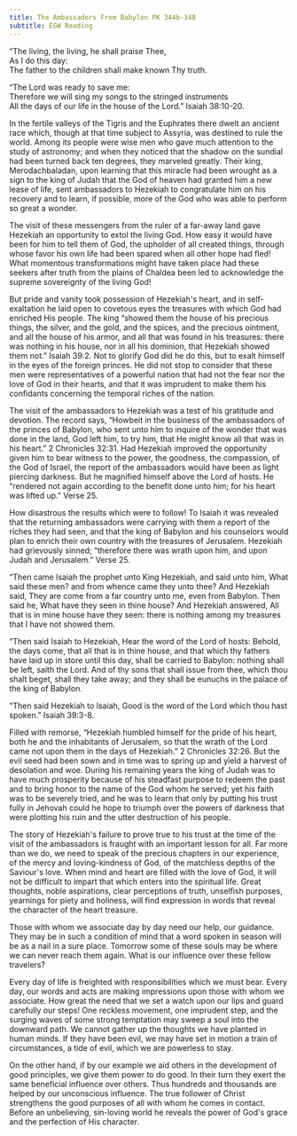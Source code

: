 ```yaml
---
title: The Ambassadors From Babylon PK 344b-348
subtitle: EGW Reading
---
```


“The living, the living, he shall praise Thee,\
As I do this day:\
The father to the children shall make known Thy truth.

“The Lord was ready to save me:\
Therefore we will sing my songs to the stringed instruments\
All the days of our life in the house of the Lord.” Isaiah 38:10-20.

In the fertile valleys of the Tigris and the Euphrates there dwelt an ancient race which, though at that time subject to Assyria, was destined to rule the world. Among its people were wise men who gave much attention to the study of astronomy; and when they noticed that the shadow on the sundial had been turned back ten degrees, they marveled greatly. Their king, Merodachbaladan, upon learning that this miracle had been wrought as a sign to the king of Judah that the God of heaven had granted him a new lease of life, sent ambassadors to Hezekiah to congratulate him on his recovery and to learn, if possible, more of the God who was able to perform so great a wonder.

The visit of these messengers from the ruler of a far-away land gave Hezekiah an opportunity to extol the living God. How easy it would have been for him to tell them of God, the upholder of all created things, through whose favor his own life had been spared when all other hope had fled! What momentous transformations might have taken place had these seekers after truth from the plains of Chaldea been led to acknowledge the supreme sovereignty of the living God!

But pride and vanity took possession of Hezekiah's heart, and in self-exaltation he laid open to covetous eyes the treasures with which God had enriched His people. The king “showed them the house of his precious things, the silver, and the gold, and the spices, and the precious ointment, and all the house of his armor, and all that was found in his treasures: there was nothing in his house, nor in all his dominion, that Hezekiah showed them not.” Isaiah 39:2. Not to glorify God did he do this, but to exalt himself in the eyes of the foreign princes. He did not stop to consider that these men were representatives of a powerful nation that had not the fear nor the love of God in their hearts, and that it was imprudent to make them his confidants concerning the temporal riches of the nation.

The visit of the ambassadors to Hezekiah was a test of his gratitude and devotion. The record says, “Howbeit in the business of the ambassadors of the princes of Babylon, who sent unto him to inquire of the wonder that was done in the land, God left him, to try him, that He might know all that was in his heart.” 2 Chronicles 32:31. Had Hezekiah improved the opportunity given him to bear witness to the power, the goodness, the compassion, of the God of Israel, the report of the ambassadors would have been as light piercing darkness. But he magnified himself above the Lord of hosts. He “rendered not again according to the benefit done unto him; for his heart was lifted up.” Verse 25.

How disastrous the results which were to follow! To Isaiah it was revealed that the returning ambassadors were carrying with them a report of the riches they had seen, and that the king of Babylon and his counselors would plan to enrich their own country with the treasures of Jerusalem. Hezekiah had grievously sinned; “therefore there was wrath upon him, and upon Judah and Jerusalem.” Verse 25.

“Then came Isaiah the prophet unto King Hezekiah, and said unto him, What said these men? and from whence came they unto thee? And Hezekiah said, They are come from a far country unto me, even from Babylon. Then said he, What have they seen in thine house? And Hezekiah answered, All that is in mine house have they seen: there is nothing among my treasures that I have not showed them.

“Then said Isaiah to Hezekiah, Hear the word of the Lord of hosts: Behold, the days come, that all that is in thine house, and that which thy fathers have laid up in store until this day, shall be carried to Babylon: nothing shall be left, saith the Lord. And of thy sons that shall issue from thee, which thou shalt beget, shall they take away; and they shall be eunuchs in the palace of the king of Babylon.

“Then said Hezekiah to Isaiah, Good is the word of the Lord which thou hast spoken.” Isaiah 39:3-8.

Filled with remorse, “Hezekiah humbled himself for the pride of his heart, both he and the inhabitants of Jerusalem, so that the wrath of the Lord came not upon them in the days of Hezekiah.” 2 Chronicles 32:26. But the evil seed had been sown and in time was to spring up and yield a harvest of desolation and woe. During his remaining years the king of Judah was to have much prosperity because of his steadfast purpose to redeem the past and to bring honor to the name of the God whom he served; yet his faith was to be severely tried, and he was to learn that only by putting his trust fully in Jehovah could he hope to triumph over the powers of darkness that were plotting his ruin and the utter destruction of his people.

The story of Hezekiah's failure to prove true to his trust at the time of the visit of the ambassadors is fraught with an important lesson for all. Far more than we do, we need to speak of the precious chapters in our experience, of the mercy and loving-kindness of God, of the matchless depths of the Saviour's love. When mind and heart are filled with the love of God, it will not be difficult to impart that which enters into the spiritual life. Great thoughts, noble aspirations, clear perceptions of truth, unselfish purposes, yearnings for piety and holiness, will find expression in words that reveal the character of the heart treasure.

Those with whom we associate day by day need our help, our guidance. They may be in such a condition of mind that a word spoken in season will be as a nail in a sure place. Tomorrow some of these souls may be where we can never reach them again. What is our influence over these fellow travelers?

Every day of life is freighted with responsibilities which we must bear. Every day, our words and acts are making impressions upon those with whom we associate. How great the need that we set a watch upon our lips and guard carefully our steps! One reckless movement, one imprudent step, and the surging waves of some strong temptation may sweep a soul into the downward path. We cannot gather up the thoughts we have planted in human minds. If they have been evil, we may have set in motion a train of circumstances, a tide of evil, which we are powerless to stay.

On the other hand, if by our example we aid others in the development of good principles, we give them power to do good. In their turn they exert the same beneficial influence over others. Thus hundreds and thousands are helped by our unconscious influence. The true follower of Christ strengthens the good purposes of all with whom he comes in contact. Before an unbelieving, sin-loving world he reveals the power of God's grace and the perfection of His character.